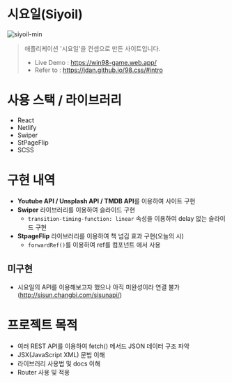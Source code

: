 # 시요일(Siyoil)
![siyoil-min](https://github.com/leeyanggoo/react2023-1/assets/125417787/b20add3d-6117-4e77-9ee9-9e947aa08669)

>  애플리케이션 '시요일'을 컨셉으로 만든 사이트입니다.
> + Live Demo : https://win98-game.web.app/
> + Refer to : https://jdan.github.io/98.css/#intro

# 사용 스택 / 라이브러리
+ React
+ Netlify
+ Swiper
+ StPageFlip
+ SCSS

# 구현 내역
+ **Youtube API / Unsplash API / TMDB API**를 이용하여 사이트 구현
+ **Swiper** 라이브러리를 이용하여 슬라이드 구현
  + `transition-timing-function: linear` 속성을 이용하여 delay 없는 슬라이드 구현
+ **StpageFlip** 라이브러리를 이용하여 책 넘김 효과 구현(오늘의 시)
  + `forwardRef()`를 이용하여 ref를 컴포넌트 에서 사용

## 미구현
+ 시요일의 API를 이용해보고자 했으나 아직 미완성이라 연결 불가(http://sisun.changbi.com/sisunapi/)

# 프로젝트 목적
+ 여러 REST API를 이용하여 fetch() 메서드  JSON 데이터 구조 파악
+ JSX(JavaScript XML) 문법 이해
+ 라이브러리 사용법 및 docs 이해
+ Router 사용 및 적용
